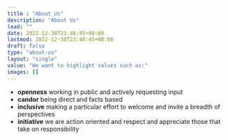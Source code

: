 ```yaml
---
title : "About Us"
description: "About Us"
lead: ""
date: 2022-12-30T23:48:45+00:00
lastmod: 2022-12-30T23:48:45+00:00
draft: false
type: "about-us"
layout: "single"
value: "We want to highlight values such as:"
images: []
---
```


- **openness** working in public and actively requesting input
- **candor** being direct and facts based
- **inclusive**  making a particular effort to welcome and invite a breadth of perspectives
- **initiative** we are action oriented and respect and appreciate those that take on responsibility


